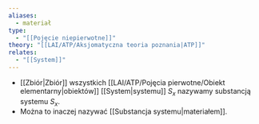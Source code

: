 ```yaml
---
aliases:
  - materiał
type:
  - "[[Pojęcie niepierwotne]]"
theory: "[[LAI/ATP/Aksjomatyczna teoria poznania|ATP]]"
relates:
  - "[[System]]"
---
```

- [[Zbiór|Zbiór]] wszystkich [[LAI/ATP/Pojęcia pierwotne/Obiekt elementarny|obiektów]] [[System|systemu]] $S_{x}$ nazywamy substancją systemu $S_{x}$.
- Można to inaczej nazywać [[Substancja systemu|materiałem]].